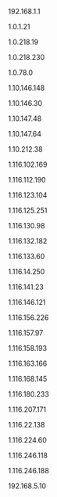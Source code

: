 192.168.1.1

1.0.1.21

1.0.218.19

1.0.218.230

1.0.78.0

1.10.146.148

1.10.146.30

1.10.147.48

1.10.147.64

1.10.212.38

1.116.102.169

1.116.112.190

1.116.123.104

1.116.125.251

1.116.130.98

1.116.132.182

1.116.133.60

1.116.14.250

1.116.141.23

1.116.146.121

1.116.156.226

1.116.157.97

1.116.158.193

1.116.163.166

1.116.168.145

1.116.180.233

1.116.207.171

1.116.22.138

1.116.224.60

1.116.246.118

1.116.246.188

192.168.5.10
